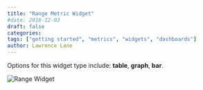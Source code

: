 ```yaml
---
title: "Range Metric Widget"
#date: 2018-12-03
draft: false
categories:
tags: ["getting started", "metrics", "widgets", "dashboards"]
author: Lawrence Lane
---
```

Options for this widget type include: **table**, **graph**, **bar**.

![Range Widget](/images/range-widget/range-widget.png)
